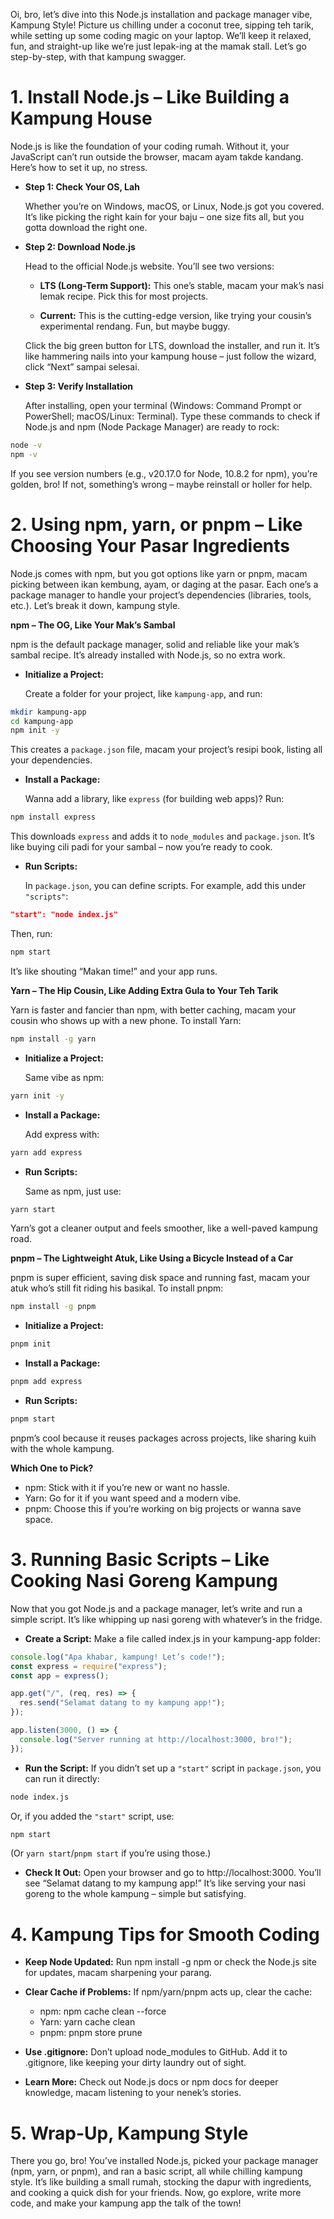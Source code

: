 Oi, bro, let’s dive into this Node.js installation and package manager vibe, Kampung Style! Picture us chilling under a coconut tree, sipping teh tarik, while setting up some coding magic on your laptop. We’ll keep it relaxed, fun, and straight-up like we’re just lepak-ing at the mamak stall. Let’s go step-by-step, with that kampung swagger.

# 1. Install Node.js – Like Building a Kampung House

Node.js is like the foundation of your coding rumah. Without it, your JavaScript can’t run outside the browser, macam ayam takde kandang. Here’s how to set it up, no stress.

* **Step 1: Check Your OS, Lah**

  Whether you’re on Windows, macOS, or Linux, Node.js got you covered. It’s like picking the right kain for your baju – one size fits all, but you gotta download the right one.

* **Step 2: Download Node.js**

  Head to the official Node.js website. You’ll see two versions:

   * **LTS (Long-Term Support):** This one’s stable, macam your mak’s nasi lemak recipe. Pick this for most projects.
  
   * **Current:** This is the cutting-edge version, like trying your cousin’s experimental rendang. Fun, but maybe buggy.
  
  Click the big green button for LTS, download the installer, and run it. It’s like hammering nails into your kampung house – just follow the wizard, click “Next” sampai selesai.

* **Step 3: Verify Installation**
  
  After installing, open your terminal (Windows: Command Prompt or PowerShell; macOS/Linux: Terminal). Type these commands to check if Node.js and npm (Node Package Manager) are ready to rock:

```bash
node -v
npm -v
```
  
  If you see version numbers (e.g., v20.17.0 for Node, 10.8.2 for npm), you’re golden, bro! If not, something’s wrong – maybe reinstall or holler for help.

# 2. Using npm, yarn, or pnpm – Like Choosing Your Pasar Ingredients

Node.js comes with npm, but you got options like yarn or pnpm, macam picking between ikan kembung, ayam, or daging at the pasar. Each one’s a package manager to handle your project’s dependencies (libraries, tools, etc.). Let’s break it down, kampung style.

**npm – The OG, Like Your Mak’s Sambal**

npm is the default package manager, solid and reliable like your mak’s sambal recipe. It’s already installed with Node.js, so no extra work.

* **Initialize a Project:**

  Create a folder for your project, like `kampung-app`, and run:

```bash
mkdir kampung-app
cd kampung-app
npm init -y
```
  
  This creates a `package.json` file, macam your project’s resipi book, listing all your dependencies.

* **Install a Package:**

  Wanna add a library, like `express` (for building web apps)? Run:

```bash
npm install express
```

This downloads `express` and adds it to `node_modules` and `package.json`. It’s like buying cili padi for your sambal – now you’re ready to cook.

* **Run Scripts:**

  In `package.json`, you can define scripts. For example, add this under `"scripts"`:

```json
"start": "node index.js"
```
  
  Then, run:

```bash
npm start
```
  
  It’s like shouting “Makan time!” and your app runs.

**Yarn – The Hip Cousin, Like Adding Extra Gula to Your Teh Tarik**

Yarn is faster and fancier than npm, with better caching, macam your cousin who shows up with a new phone. To install Yarn:

```bash
npm install -g yarn
```

* **Initialize a Project:**

  Same vibe as npm:

```bash
yarn init -y
```

* **Install a Package:**

  Add express with:

```bash
yarn add express
```

* **Run Scripts:**

  Same as npm, just use:

```bash
yarn start
```

Yarn’s got a cleaner output and feels smoother, like a well-paved kampung road.

**pnpm – The Lightweight Atuk, Like Using a Bicycle Instead of a Car**

pnpm is super efficient, saving disk space and running fast, macam your atuk who’s still fit riding his basikal. To install pnpm:

```bash
npm install -g pnpm
```

* **Initialize a Project:**

```bash
pnpm init
```

* **Install a Package:**

```bash
pnpm add express
```

* **Run Scripts:**

```bash
pnpm start
```

pnpm’s cool because it reuses packages across projects, like sharing kuih with the whole kampung.

**Which One to Pick?**

* npm: Stick with it if you’re new or want no hassle.
* Yarn: Go for it if you want speed and a modern vibe.
* pnpm: Choose this if you’re working on big projects or wanna save space.

# 3. Running Basic Scripts – Like Cooking Nasi Goreng Kampung
  Now that you got Node.js and a package manager, let’s write and run a simple script. It’s like whipping up nasi goreng with whatever’s in the fridge.

* **Create a Script:**
  Make a file called index.js in your kampung-app folder:

```javascript
console.log("Apa khabar, kampung! Let’s code!");
const express = require("express");
const app = express();

app.get("/", (req, res) => {
  res.send("Selamat datang to my kampung app!");
});

app.listen(3000, () => {
  console.log("Server running at http://localhost:3000, bro!");
});
```

* **Run the Script:**
  If you didn’t set up a `"start"` script in `package.json`, you can run it directly:

```bash
node index.js
```

  Or, if you added the `"start"` script, use:

```bash
npm start
```

  (Or `yarn start`/`pnpm start` if you’re using those.)

* **Check It Out:**
Open your browser and go to http://localhost:3000. You’ll see “Selamat datang to my kampung app!” It’s like serving your nasi goreng to the whole kampung – simple but satisfying.

# 4. Kampung Tips for Smooth Coding

* **Keep Node Updated:** Run npm install -g npm or check the Node.js site for updates, macam sharpening your parang.

* **Clear Cache if Problems:** If npm/yarn/pnpm acts up, clear the cache:
  * npm: npm cache clean --force
  * Yarn: yarn cache clean
  * pnpm: pnpm store prune

* **Use .gitignore:** Don’t upload node_modules to GitHub. Add it to .gitignore, like keeping your dirty laundry out of sight.

* **Learn More:** Check out Node.js docs or npm docs for deeper knowledge, macam listening to your nenek’s stories.

# 5. Wrap-Up, Kampung Style

There you go, bro! You’ve installed Node.js, picked your package manager (npm, yarn, or pnpm), and ran a basic script, all while chilling kampung style. It’s like building a small rumah, stocking the dapur with ingredients, and cooking a quick dish for your friends. Now, go explore, write more code, and make your kampung app the talk of the town!

